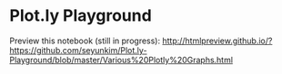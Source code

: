 # Plot.ly Playground


Preview this notebook (still in progress):
http://htmlpreview.github.io/?https://github.com/seyunkim/Plot.ly-Playground/blob/master/Various%20Plotly%20Graphs.html
